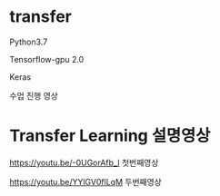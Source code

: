 # transfer

Python3.7

Tensorflow-gpu 2.0

Keras

수업 진행 영상

# Transfer Learning 설명영상
https://youtu.be/-0UGorAfb_I  첫번째영상
 
https://youtu.be/YYlGV0flLqM  두번째영상
